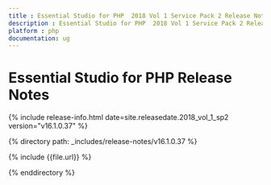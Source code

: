 ```yaml
---
title : Essential Studio for PHP  2018 Vol 1 Service Pack 2 Release Notes
description : Essential Studio for PHP  2018 Vol 1 Service Pack 2 Release Notes
platform : php
documentation: ug
---
```


# Essential Studio for PHP Release Notes

{% include release-info.html date=site.releasedate.2018_vol_1_sp2  version="v16.1.0.37" %} 

{% directory path: _includes/release-notes/v16.1.0.37 %}

{% include {{file.url}} %}

{% enddirectory %}